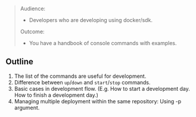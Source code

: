 > Audience:
>
> - Developers who are developing using docker/sdk.
>
> Outcome:
> - You have a handbook of console commands with examples.

## Outline

1. The list of the commands are useful for development.
2. Difference between `up`/`down` and `start`/`stop` commands.
3. Basic cases in development flow. (E.g. How to start a development day. How to finish a development day.)
4. Managing multiple deployment within the same repository: Using -p argument.
